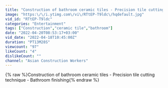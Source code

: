 ```yaml
---
title: "Construction of bathroom ceramic tiles - Precision tile cutting technique - Bathroom finishing"
image: "https:\/\/i.ytimg.com\/vi\/RTtEP-T9ldc\/hqdefault.jpg"
vid_id: "RTtEP-T9ldc"
categories: "Entertainment"
tags: ["Construction","ceramic tile","bathroom"]
date: "2022-04-20T08:53:17+03:00"
vid_date: "2022-04-18T10:45:00Z"
duration: "PT13M28S"
viewcount: "97"
likeCount: "4"
dislikeCount: ""
channel: "Asian Construction Workers"
---
```

{% raw %}Construction of bathroom ceramic tiles - Precision tile cutting technique - Bathroom finishing{% endraw %}
